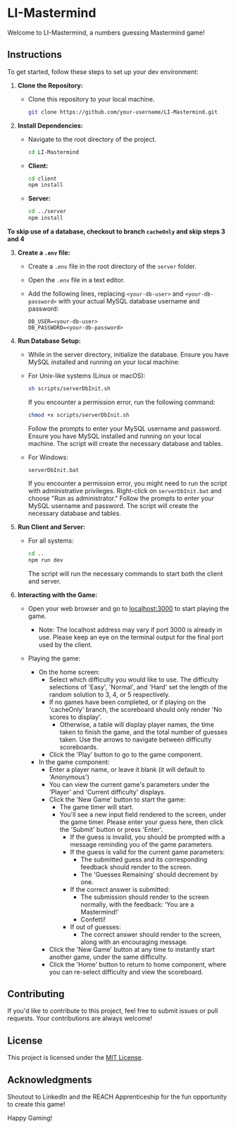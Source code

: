 # LI-Mastermind

Welcome to LI-Mastermind, a numbers guessing Mastermind game!

## Instructions

To get started, follow these steps to set up your dev environment:

1. **Clone the Repository:**

   - Clone this repository to your local machine.

     ```bash
     git clone https://github.com/your-username/LI-Mastermind.git
     ```

2. **Install Dependencies:**

   - Navigate to the root directory of the project.

     ```bash
     cd LI-Mastermind
     ```

   - **Client:**

     ```bash
     cd client
     npm install
     ```

   - **Server:**
     ```bash
     cd ../server
     npm install
     ```

**To skip use of a database, checkout to branch `cacheOnly` and skip steps 3 and 4**

3. **Create a `.env` file:**

   - Create a `.env` file in the root directory of the `server` folder.

   - Open the `.env` file in a text editor.

   - Add the following lines, replacing `<your-db-user>` and `<your-db-password>` with your actual MySQL database username and password:

     ```env
     DB_USER=<your-db-user>
     DB_PASSWORD=<your-db-password>
     ```

4. **Run Database Setup:**

   - While in the server directory, initialize the database. Ensure you have MySQL installed and running on your local machine:

   - For Unix-like systems (Linux or macOS):

     ```bash
     sh scripts/serverDbInit.sh
     ```

     If you encounter a permission error, run the following command:

     ```bash
     chmod +x scripts/serverDbInit.sh
     ```

     Follow the prompts to enter your MySQL username and password. Ensure you have MySQL installed and running on your local machine. The script will create the necessary database and tables.

   - For Windows:

     ```batch
     serverDbInit.bat
     ```

     If you encounter a permission error, you might need to run the script with administrative privileges. Right-click on `serverDbInit.bat` and choose "Run as administrator." Follow the prompts to enter your MySQL username and password. The script will create the necessary database and tables.

5. **Run Client and Server:**

   - For all systems:

     ```bash
     cd ..
     npm run dev
     ```

     The script will run the necessary commands to start both the client and server.

6. **Interacting with the Game:**

   - Open your web browser and go to [localhost:3000](http://localhost:3000) to start playing the game.

     - Note: The localhost address may vary if port 3000 is already in use. Please keep an eye on the terminal output for the final port used by the client.

   - Playing the game:
     - On the home screen:
       - Select which difficulty you would like to use. The difficulty selections of 'Easy', 'Normal', and 'Hard' set the length of the random solution to 3, 4, or 5 respectively.
       - If no games have been completed, or if playing on the 'cacheOnly' branch, the scoreboard should only render 'No scores to display'.
         - Otherwise, a table will display player names, the time taken to finish the game, and the total number of guesses taken. Use the arrows to navigate between difficulty scoreboards.
       - Click the 'Play' button to go to the game component.
     - In the game component:
       - Enter a player name, or leave it blank (it will default to 'Anonymous')
       - You can view the current game's parameters under the 'Player' and 'Current difficulty' displays.
       - Click the 'New Game' button to start the game:
         - The game timer will start.
         - You'll see a new input field rendered to the screen, under the game timer. Please enter your guess here, then click the 'Submit' button or press 'Enter'.
           - If the guess is invalid, you should be prompted with a message reminding you of the game parameters.
           - If the guess is valid for the current game parameters:
             - The submitted guess and its corresponding feedback should render to the screen.
             - The 'Guesses Remaining' should decrement by one.
           - If the correct answer is submitted:
             - The submission should render to the screen normally, with the feedback: 'You are a Mastermind!'
             - Confetti!
           - If out of guesses:
             - The correct answer should render to the screen, along with an encouraging message.
       - Click the 'New Game' button at any time to instantly start another game, under the same difficulty.
       - Click the 'Home' button to return to home component, where you can re-select difficulty and view the scoreboard.

##

## Contributing

If you'd like to contribute to this project, feel free to submit issues or pull requests. Your contributions are always welcome!

## License

This project is licensed under the [MIT License](LICENSE.md).

## Acknowledgments

Shoutout to LinkedIn and the REACH Apprenticeship for the fun opportunity to create this game!

Happy Gaming!
